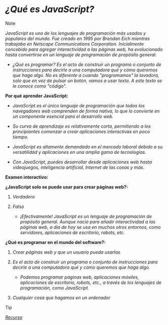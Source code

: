 <!-- Autor: Daniel Benjamin Perez Morales -->
<!-- GitHub: https://github.com/DanielPerezMoralesDev13 -->
<!-- Correo electrónico: danielperezdev@proton.me  -->

# ***¿Qué es JavaScript?***

> [!NOTE]
> *JavaScript es uno de los lenguajes de programación más usados y populares del mundo. Fue creado en 1995 por Brendan Eich mientras trabajaba en Netscape Communications Corporation. Inicialmente concebido para agregar interactividad a las páginas web, ha evolucionado hasta convertirse en un lenguaje de programación de propósito general.*

- *¿Qué es programar? Es el acto de construir un programa o conjunto de instrucciones para decirle a una computadora qué y cómo queremos que haga algo. No es diferente a cuando "programamos" la lavadora, solo que en vez de pulsar un botón, vamos a usar texto. A este texto se le conoce como "código".*

**Por qué aprender JavaScript:**

- *JavaScript es el único lenguaje de programación que todos los navegadores web comprenden de forma nativa, lo que lo convierte en un componente esencial para el desarrollo web.*

- *Su curva de aprendizaje es relativamente corta, permitiendo a los principiantes comenzar a crear aplicaciones interactivas en poco tiempo.*

- *JavaScript es altamente demandado en el mercado laboral debido a su versatilidad y aplicaciones en una amplia gama de tecnologías.*

- *Con JavaScript, puedes desarrollar desde aplicaciones web hasta videojuegos, inteligencia artificial, Internet de las cosas y más.*

**Examen interactivo:**

**¿JavaScript solo se puede usar para crear páginas web?:**

1. *Verdadero*

2. *Falso*

    - *¡Efectivamente! JavaScript es un lenguaje de programación de propósito general. Aunque nació para añadir interactividad a las páginas web, a día de hoy se usa en muchos otros entornos, como servidores, aplicaciones de escritorio, robots, etc.*

**¿Qué es programar en el mundo del software?:**

1. *Crear páginas web y que un usuario pueda usarlas*

2. *Es el acto de construir un programa o conjunto de instrucciones para decirle a una computadora qué y cómo queremos que haga algo.*

    - *Podemos programar páginas web, aplicaciones móviles, aplicaciones de escritorio, robots, etc., a través de los lenguajes de programación, como JavaScript.*

3. *Cualquier cosa que hagamos en un ordenador*

> [!TIP]
> *[Recurso](https://www.aprendejavascript.dev/clase/introduccion/que-es-javascript "https://www.aprendejavascript.dev/clase/introduccion/que-es-javascript")*
